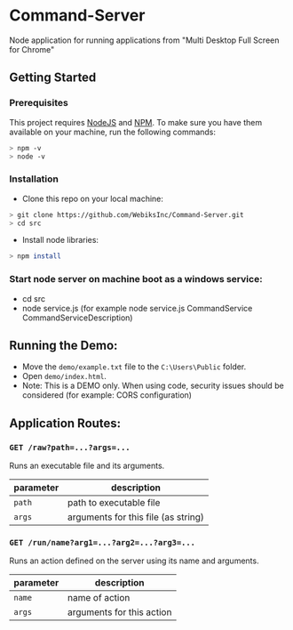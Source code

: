 # Command-Server
Node application for running applications from "Multi Desktop Full Screen for Chrome"

## Getting Started

### Prerequisites
This project requires [NodeJS](http://nodejs.org/) and [NPM](https://npmjs.org/).
To make sure you have them available on your machine, run the following commands:
```bash
> npm -v
> node -v
```

### Installation
- Clone this repo on your local machine:
```bash
> git clone https://github.com/WebiksInc/Command-Server.git
> cd src
```
- Install node libraries:
```bash
> npm install
```
### Start node server on machine boot as a windows service:
- cd src
- node service.js <Service Name> <Service Description> (for example node service.js CommandService CommandServiceDescription)

## Running the Demo:
- Move the `demo/example.txt` file to the `C:\Users\Public` folder.
- Open `demo/index.html`.
- Note: This is a DEMO only. When using code, security issues should be considered (for example: CORS configuration)

## Application Routes:

### `GET /raw?path=...?args=...` 
  
Runs an executable  file and its arguments.

| parameter | description |
| --- | --- |
| `path` | path to executable file |
| `args` | arguments for this file (as string) |

### `GET /run/name?arg1=...?arg2=...?arg3=...`
Runs an action defined on the server using its name and arguments.

| parameter | description |
| --- | --- |
| `name` | name of action |
| `args` | arguments for this action |
